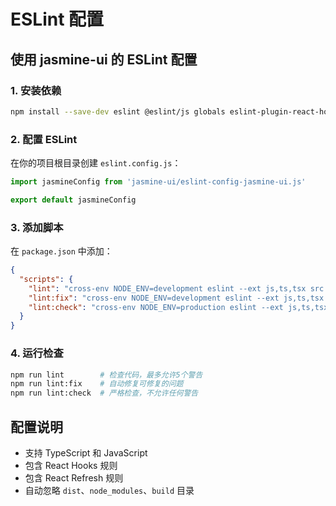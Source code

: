 # ESLint 配置

## 使用 jasmine-ui 的 ESLint 配置

### 1. 安装依赖

```bash
npm install --save-dev eslint @eslint/js globals eslint-plugin-react-hooks eslint-plugin-react-refresh typescript-eslint cross-env
```

### 2. 配置 ESLint

在你的项目根目录创建 `eslint.config.js`：

```javascript
import jasmineConfig from 'jasmine-ui/eslint-config-jasmine-ui.js'

export default jasmineConfig
```

### 3. 添加脚本

在 `package.json` 中添加：

```json
{
  "scripts": {
    "lint": "cross-env NODE_ENV=development eslint --ext js,ts,tsx src --max-warnings 5",
    "lint:fix": "cross-env NODE_ENV=development eslint --ext js,ts,tsx src --fix",
    "lint:check": "cross-env NODE_ENV=production eslint --ext js,ts,tsx src --max-warnings 0"
  }
}
```

### 4. 运行检查

```bash
npm run lint        # 检查代码，最多允许5个警告
npm run lint:fix    # 自动修复可修复的问题
npm run lint:check  # 严格检查，不允许任何警告
```

## 配置说明

- 支持 TypeScript 和 JavaScript
- 包含 React Hooks 规则
- 包含 React Refresh 规则
- 自动忽略 `dist`、`node_modules`、`build` 目录
